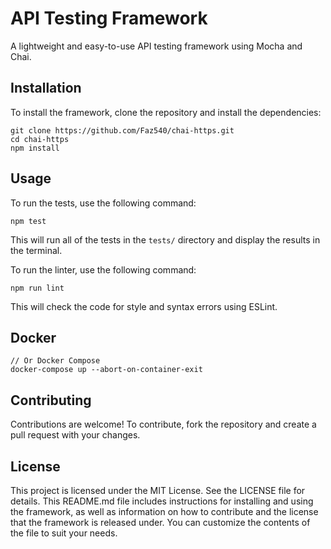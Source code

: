# API Testing Framework

A lightweight and easy-to-use API testing framework using Mocha and Chai.

## Installation

To install the framework, clone the repository and install the dependencies:

```
git clone https://github.com/Faz540/chai-https.git
cd chai-https
npm install
```

## Usage

To run the tests, use the following command:

```
npm test
```

This will run all of the tests in the `tests/` directory and display the results in the terminal.

To run the linter, use the following command:

```
npm run lint
```

This will check the code for style and syntax errors using ESLint.

## Docker

```
// Or Docker Compose
docker-compose up --abort-on-container-exit

```

## Contributing

Contributions are welcome! To contribute, fork the repository and create a pull request with your changes.

## License

This project is licensed under the MIT License. See the LICENSE file for details.
This README.md file includes instructions for installing and using the framework, as well as information on how to contribute and the license that the framework is released under. You can customize the contents of the file to suit your needs.
